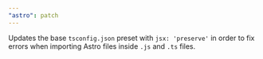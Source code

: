 ```yaml
---
"astro": patch
---
```


Updates the base `tsconfig.json` preset with `jsx: 'preserve'` in order to fix errors when importing Astro files inside `.js` and `.ts` files.
